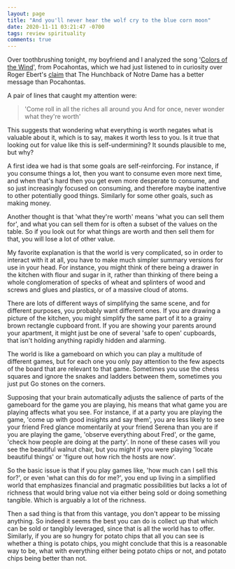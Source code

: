 ```yaml
---
layout: page
title: "And you'll never hear the wolf cry to the blue corn moon"
date: 2020-11-11 03:21:47 -0700
tags: review spirituality
comments: true
---
```

Over toothbrushing tonight, my boyfriend and I analyzed the song '[Colors of the Wind](https://www.youtube.com/watch?v=O9MvdMqKvpU)', from Pocahontas, which we had just listened to in curiosity over Roger Ebert's [claim](https://www.rogerebert.com/reviews/the-hunchback-of-notre-dame-1996) that The Hunchback of Notre Dame has a better message than Pocahontas.

A pair of lines that caught my attention were:

>'Come roll in all the riches all around you
>And for once, never wonder what they're worth'

This suggests that wondering what everything is worth negates what is valuable about it, which is to say, makes it worth less to you. Is it true that looking out for value like this is self-undermining? It sounds plausible to me, but why?

A first idea we had is that some goals are self-reinforcing. For instance, if you consume things a lot, then you want to consume even more next time, and when that's hard then you get even more desperate to consume, and so just increasingly focused on consuming, and therefore maybe inattentive to other potentially good things. Similarly for some other goals, such as making money.

Another thought is that 'what they're worth' means 'what you can sell them for', and what you can sell them for is often a subset of the values on the table. So if you look out for what things are worth and then sell them for that, you will lose a lot of other value.

My favorite explanation is that the world is very complicated, so in order to interact with it at all, you have to make much simpler summary versions for use in your head. For instance, you might think of there being a drawer in the kitchen with flour and sugar in it, rather than thinking of there being a whole conglomeration of specks of wheat and splinters of wood and screws and glues and plastics, or of a massive cloud of atoms.

There are lots of different ways of simplifying the same scene, and for different purposes, you probably want different ones. If you are drawing a picture of the kitchen, you might simplify the same part of it to a grainy brown rectangle cupboard front. If you are showing your parents around your apartment, it might just be one of several 'safe to open' cupboards, that isn't holding anything rapidly hidden and alarming.

The world is like a gameboard on which you can play a multitude of different games, but for each one you only pay attention to the few aspects of the board that are relevant to that game. Sometimes you use the chess squares and ignore the snakes and ladders between them, sometimes you just put Go stones on the corners.

Supposing that your brain automatically adjusts the salience of parts of the gameboard for the game you are playing, his means that what game you are playing affects what you see. For instance, if at a party you are playing the game, 'come up with good insights and say them', you are less likely to see your friend Fred glance momentarily at your friend Serena than you are if you are playing the game, 'observe everything about Fred', or the game, 'check how people are doing at the party'. In none of these cases will you see the beautiful walnut chair, but you might if you were playing 'locate beautiful things' or 'figure out how rich the hosts are now'.

So the basic issue is that if you play games like, 'how much can I sell this for?', or even 'what can this do for me?', you end up living in a simplified world that emphasizes financial and pragmatic possibilities but lacks a lot of richness that would bring value not via either being sold or doing something tangible. Which is arguably a lot of the richness.

Then a sad thing is that from this vantage, you don't appear to be missing anything. So indeed it seems the best you can do is collect up that which can be sold or tangibly leveraged, since that is all the world has to offer. Similarly, if you are so hungry for potato chips that all you can see is whether a thing is potato chips, you might conclude that this is a reasonable way to be, what with everything either being potato chips or not, and potato chips being better than not.
